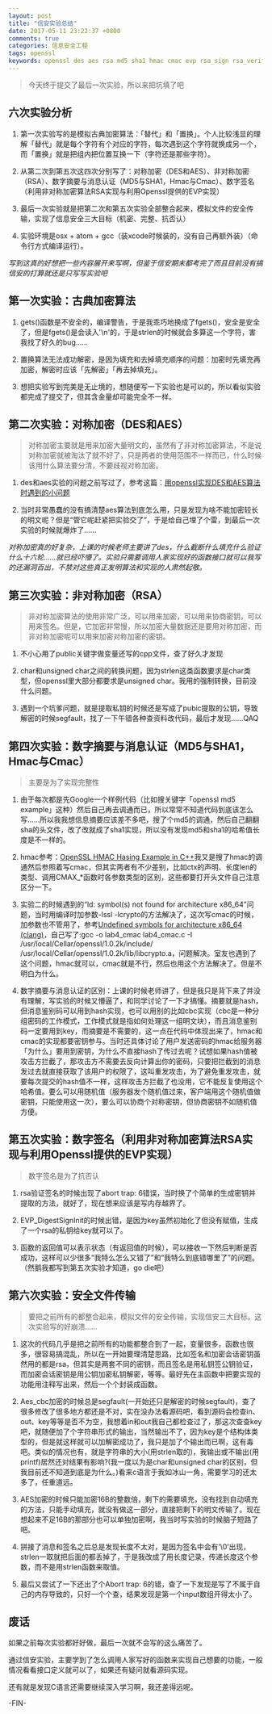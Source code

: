 ```yaml
---
layout: post
title: "信安实验总结"
date: 2017-05-11 23:22:37 +0800
comments: true
categories: 信息安全工程
tags: openssl
keywords: openssl des aes rsa md5 sha1 hmac cmac evp rsa_sign rsa_verify
---
```

> 今天终于提交了最后一次实验，所以来把坑填了吧

## 六次实验分析
1. 第一次实验写的是模拟古典加密算法：「替代」和「置换」。个人比较浅显的理解「替代」就是每个字符有个对应的字符，每次遇到这个字符就换成另一个，而「置换」就是把组内把位置互换一下（字符还是那些字符）。

2. 从第二次到第五次这四次分别写了：对称加密（DES和AES）、非对称加密（RSA）、数字摘要与消息认证（MD5与SHA1，Hmac与Cmac）、数字签名（利用非对称加密算法RSA实现与利用Openssl提供的EVP实现）

3. 最后一次实验就是把第二次和第五次实验全部整合起来，模拟文件的安全传输，实现了信息安全三大目标（机密、完整、抗否认）

4. 实验环境是osx + atom + gcc（装xcode时候装的，没有自己再额外装）（命令行方式编译运行）。

*写到这真的好想把一些内容展开来写啊，但鉴于信安期末都考完了而且目前没有搞信安的打算就还是只写写实验吧*
<!--more-->
## 第一次实验：古典加密算法
1. gets()函数是不安全的，编译警告，于是我乖巧地换成了fgets()，安全是安全了，但是fgets()是会读入'\n'的，于是strlen的时候就会多算这一个字符，害我找了好久的bug……

2. 置换算法无法成功解密，是因为填充和去掉填充顺序的问题：加密时先填充再加密，解密时应该「先解密」「再去掉填充」。

3. 想把实验写到完美是无止境的，想随便写一下实验也是可以的，所以看似实验都完成了提交了，但其含金量却可能完全不一样。

## 第二次实验：对称加密（DES和AES）
> 对称加密主要就是用来加密大量明文的，虽然有了非对称加密算法，不是说对称加密就被淘汰了就不好了，只是两者的使用范围不一样而已，什么时候该用什么算法要分清，不要歧视对称加密。

1. des和aes实验的问题之前写过了，参考这篇：[用openssl实现DES和AES算法时遇到的小问题](http://www.fenglians.com/blog/2017/04/13/yong-opensslshi-xian-deshe-aessuan-fa-shi-yu-dao-de-xiao-wen-ti/)

2. 当时非常愚蠢的没有搞清楚aes算法到底怎么用，只是发现为啥不能加密较长的明文呢？但是“管它呢赶紧把实验交了”，于是给自己埋了个雷，到最后一次实验的时候就爆炸了……

*对称加密真的好复杂，上课的时候老师主要讲了des，什么截断什么填充什么验证什么十六轮……就已经吓懵了。实验只需要调用人家实现好的函数接口就可以我写的还漏洞百出，不禁对这些真正发明算法和实现的人肃然起敬。*

## 第三次实验：非对称加密（RSA）
> 非对称加密算法的使用非常广泛，可以用来加密，可以用来协商密钥，可以用来签名。但是，它加密非常慢，所以加密大量数据还是要用对称加密，而非对称加密呢可以用来加密对称加密的密钥。

1. 不小心用了public关键字做变量还写的cpp文件，查了好久才发现

2. char和unsigned char之间的转换问题，因为strlen这类函数要求是char类型，但openssl里大部分都要求是unsigned char。我用的强制转换，目前没什么问题。

3. 遇到一个坑爹问题，就是提取私钥的时候还是写成了pubic提取的公钥，导致解密的时候segfault，找了一下午错各种查资料改代码，最后才发现……QAQ

## 第四次实验：数字摘要与消息认证（MD5与SHA1，Hmac与Cmac）
> 主要是为了实现完整性

1. 由于每次都是先Google一个样例代码（比如搜关键字「openssl md5 example」这种）然后自己再去调通而已，所以常常不知道代码到底该怎么写……所以我我想信息摘要应该差不多吧，搜了个md5的调通，然后自己翻翻sha的头文件，改了改就成了sha1实现，所以没有发现md5和sha1的哈希值长度是不一样的。

2. hmac参考：[OpenSSL HMAC Hasing Example in C++](http://www.askyb.com/cpp/openssl-hmac-hasing-example-in-cpp/)我又是搜了hmac的调通然后参照着写cmac，但其实两者有不少差别，比如ctx的声明、长度len的类型、调用CMAX_*函数时各参数类型的区别，这些都要打开头文件自己注意区分一下。

3. 实验二的时候遇到的“ld: symbol(s) not found for architecture x86_64”问题，当时用编译时加参数-lssl -lcrypto的方法解决了，这次写cmac的时候，加参数也不管用了，参考[Undefined symbols for architecture x86_64 (clang)](http://stackoverflow.com/questions/30938866/undefined-symbols-for-architecture-x86-64-clang)，自己写了:gcc -o lab4_cmac lab4_cmac.c -I /usr/local/Cellar/openssl/1.0.2k/include/ /usr/local/Cellar/openssl/1.0.2k/lib/libcrypto.a，问题解决。室友也遇到了这个问题，hmac就可以，cmac就是不行，然后也用这个方法解决了。但是不明白为什么。

4. 数字摘要与消息认证的区别：上课的时候老师讲了，但是我只是背下来了并没有理解，写实验的时候又懵逼了，和同学讨论了一下才搞懂。摘要就是hash，但消息鉴别码可以用到hash实现，也可以用别的比如cbc实现（cbc是一种分组密码的工作模式，工作模式就是指如何处理这一组明文块），而且消息鉴别码一定要用到key，而摘要是不需要的，这一点在代码中体现出来了，hmac和cmac的实现都要密钥参与。当时还具体讨论了用户发送密码的hmac给服务器「为什么」要用到密钥，为什么不直接hash了传过去呢？试想如果hash值被攻击方拦截了，那攻击方不需要去反向计算出你的密码，只要把拦截到的消息发过去就直接获取了该用户的权限了，这叫重发攻击，为了避免重发攻击，就要每次提交的hash值不一样，这样攻击方拦截了也没用，它不能反复使用这个哈希值。要么可以用随机值（服务器发个随机值过来，客户端用这个随机值做密钥，只能使用这一次），要么可以协商个对称密钥，但协商密钥不如随机值方便。

## 第五次实验：数字签名（利用非对称加密算法RSA实现与利用Openssl提供的EVP实现）
> 数字签名是为了抗否认

1. rsa验证签名的时候出现了abort trap: 6错误，当时换了个简单的生成密钥并提取的方法，就好了，现在想来应该是写内存越界了。

2. EVP_DigestSignInit的时候出错，是因为key虽然初始化了但没有赋值，生成了一个rsa的私钥给key就可以了。

3. 函数的返回值可以表示状态（有返回值的时候），可以接收一下然后判断是否成功，这样可以少很多“我特么怎么又错了”和“我特么到底错哪里了”的问题。（然鹅我都写到第五次实验才知道，go die吧）

## 第六次实验：安全文件传输
> 要把之前所有的都整合起来，模拟文件的安全传输，实现信安三大目标。这次实验写的好崩溃……

1. 这次的代码几乎是把之前所有的功能都整合到了一起，变量很多，函数也很多，很容易搞混乱，所以在一开始要理清楚思路，比如签名和加密会话密钥虽然用的都是rsa，但其实是两套不同的密钥，而且签名是用私钥签公钥验证，而加密会话密钥是用公钥加密私钥解密，等等。最好先在主函数中把要实现的功能用注释写出来，然后一个个封装成函数。

2. Aes_cbc加密的时候总是segfault(一开始还只是解密的时候segfault)，查了很多修改了很多地方都还是不对，实在没办法看源码吧，看到源码会检查in、out、key等等是否不为空，我想着in和out我自己都检查过了，那这次查查key吧，就随便加了个字符串形式的输出，当然输出不了，因为key是个结构体类型的，但是就这样就可以加解密成功了，我只是加了个输出而已啊，这有毒吧。类似的情况也有，就是字符串的大小(用strlen取的)，我输出或不输出(用printf)居然还对结果有影响?(我一度以为是char和unsigned char的区别，但我目前还不知道到底是为什么。)看来c语言于我如冰山一角，需要学习的还太多了，任重道远。

3. AES加密的时候只能加密16B的整数倍，剩下的需要填充，没有找到自动填充的方法，只能手动填充，就没有做这一部分，直接把剩下的明文传输了。现在想起来不足16B的那部分也可以单独加密啊，我当时写实验的时候脑子短路了吧。

4. 拼接了消息和签名之后总是发现长度不太对，是因为签名中会有’\0’出现，strlen一取就把后面的都丢掉了，于是我改成了用长度记录，传递长度这个参数，而不是用strlen函数来取值。

5. 最后又尝试了一下还出了个Abort trap: 6的错，查了一下发现是写了不属于自己的内存导致的，只好一个个查，结果发现是第一个input数组开得太小了。

## 废话
如果之前每次实验都好好做，最后一次就不会写的这么痛苦了。

通过信安实验，主要学到了怎么调用人家写好的函数来实现自己想要的功能，一般情况看看接口定义就可以了，如果还有疑问就看源码实现。

还有就是发现C语言还需要继续深入学习啊，我还差得远呢。

-FIN-
